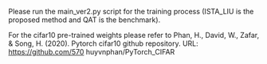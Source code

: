 Please run the main_ver2.py script for the training process (ISTA_LIU is the proposed method and QAT is the benchmark).

For the cifar10 pre-trained weights please refer to
Phan, H., David, W., Zafar, & Song, H. (2020). Pytorch cifar10 github repository. URL: https://github.com/570
huyvnphan/PyTorch_CIFAR
